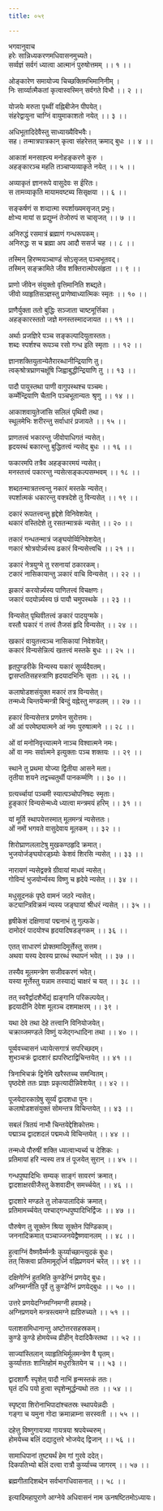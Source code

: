 ```yaml
---
title: ०५९

---
```

भगवानुवाच  
हरेः सान्निध्यकरणमधिवासनमुच्यते।  
सर्व्वज्ञं सर्वगं ध्यात्वा आत्मानं पुरुषोत्तमम् ।। १ ।।  
  
ओङ्कारेण समायोज्य चिच्छक्तिमभिमानिनीम् ।  
निः सार्य्यात्मैकतां कृत्वास्वस्मिन् सर्वगते विभौ ।। २ ।।  
  
योजयेः मरुता पृथ्वीं वह्निबीजेन पीपयेत्।  
संहरेद्वायुना चाग्निं वायुमाकाशतो नयेत् ।। ३ ।।  
  
अधिभूतादिदेवैस्तु साध्याख्यैविभवैः।  
सह। तन्मात्रपात्रकान् कृत्वा संहरेत्तत् क्रमाद् बुधः ।। ४ ।।  
  
आकाशं मनसाह्त्य मनोहङ्करणे कुरु ।  
अहङ्कारञ्च महति तञ्चाप्यव्याकृते नयेत् ।। ५ ।।  
  
अव्याकृतं ज्ञानरूपे वासुदेवः स ईरितः।  
स तामव्याकृति मायामवष्टब्य सिसृक्षया ।। ६ ।।  
  
सङ्कर्षणं स शव्दात्मा स्पर्शाख्यमसृजत् प्रभुः।  
क्षोभ्य मायां स प्रद्युम्नं तेजोरुपं स चासृजत् ।। ७ ।।  
  
अनिरुद्धं रसमात्रं ब्रह्माणं गन्धरूपकम्।  
अनिरुद्धः स च ब्रह्मा अप आदौ ससर्ज चह ।। ८ ।।  
  
तस्मिन् हिरण्मयञ्चाण्डं सोऽसृजत् पञ्चभूतवद्।  
तस्मिन् सङ्क्रामिते जीव शक्तिरात्मोपसंहृता ।। ९ ।।  
  
प्राणो जीवेन संयुक्तो वृत्तिमानिति शब्द्यते।  
जीवो व्याहृतिसञ्ज्ञस्तु प्राणेष्वाध्यात्मिकः स्मृतः ।। १० ।।  
  
प्राणैर्युक्ता ततो बुद्धिः सञ्जाता चाष्टमूर्त्तिका ।  
अहङ्कारस्ततो जज्ञे मनस्तस्मादजायत ।। ११ ।।  
  
अर्थाः प्रजज्ञिरे पञ्च सङ्कल्पादियुतास्ततः।  
शब्दः स्पर्शश्च रूपञ्च रसो गन्ध इति स्मृताः ।। १२ ।।  
  
ज्ञानशक्तियुतान्येतैरारब्धानीन्द्रियाणि तु।  
त्वक्‌श्रोत्रघ्राणचक्षूंषि जिह्वाबुद्धीन्द्रियाणि तु ।। १३ ।।  
  
पादौ पायुस्तथा पाणी वागुपस्थश्च पञ्चमः।  
कर्म्मेन्द्रियाणि चैतानि पञ्चभूतान्यतः श्रृणु ।। १४ ।।  
  
आकाशवायुतेजांसि सलिलं पृथिवी तथा।  
स्थूलमेभिः शरीरन्तु सर्वाधारं प्रजायते ।। १५ ।।  
  
प्राणतत्त्वं भकारन्तु जीवोपाधिगतं न्यसेत्।  
हृदयस्थं बकारन्तु बुद्धितत्त्वं न्यसेद् बुधः ।। १६ ।।  
  
फकारमपि तत्रैव अहङ्कारमयं न्यसेत्।  
मनस्तत्त्वं पकारन्तु न्यसेत्सङ्कल्पसम्भवम् ।। १८ ।।  
  
शब्दतन्मात्रतत्त्वन्तु नकारं मस्तके न्यसेत्।  
स्पर्शात्मकं धकारन्तु वक्त्रदेशे तु विन्यसेत् ।। १९ ।।  
  
दकारं रूपतत्त्वन्तु हृद्देशे विनिवेशयेत् ।  
थकारं वस्तिदेशे तु रसतन्मात्रकं न्यसेत् ।। २० ।।  
  
तकारं गन्धतन्मात्रं जङ्घयोर्व्विनिवेशयेत्।  
णकारं श्रोत्रयोर्न्न्यस्य ढकारं विन्यसेत्त्वचि ।। २१ ।।  
  
डकारं नेत्रयुग्मे तु रसनायां ठकारकम्।  
टकारं नासिकायान्तु ञकारं वाचि विन्यसेत् ।। २२ ।।  
  
झकारं करयोर्न्न्यस्य पाणितत्त्वं विचक्षणः।  
जकारं पदयोर्न्न्यस्य छं पायौ चमुपस्थके ।। २३ ।।  
  
विन्यसेत् पृथिवीतत्त्वं ङकारं पादयुग्मके।  
वस्तौ घकारं गं तत्त्वं तैजसं हृदि विन्यसेत् ।। २४ ।।  
  
खकारं वायुतत्त्वञ्च नासिकायां निवेशयेत्।  
ककारं विन्यसेन्नित्यं खतत्त्वं मस्तके बुधः ।। २५ ।।  
  
हृत्‌पुण्डरीके विन्यस्य यकारं सूर्य्यदैवतम्।  
द्वासप्ततिसहस्त्राणि हृदयादभिनिः सृताः ।। २६ ।।  
  
कलाषोडशसंयुक्त मकारं तत्र विन्यसेत्।  
तन्मध्ये चिन्तयेन्मन्त्री बिन्दुं वह्नेस्तु मण्डलम् ।। २७ ।।  
  
हकारं विन्यसेत्तत्र प्रणवेन सुरोत्तमः।  
ओं आं परमेष्ठ्यात्मने आं नमः पुरुषात्मने ।। २८ ।।  
  
ओं वां मनोनिवृत्त्यात्मने नाञ्च विश्वात्मने नमः।  
ओं वा नमः सर्वात्मने इत्युक्ताः पञ्च शक्तयः ।। २९ ।।  
  
स्थाने तु प्रथमा योज्या द्वितीया आसने मता।  
तृतीया शयने तद्वच्चतुर्थी पानकर्म्मणि ।। ३० ।।  
  
ग्रत्यर्च्चायां पञ्चमी स्यात्पञ्चोपनिषदः स्मृताः।  
हुङ्कारं विन्यसेन्मध्ये ध्यात्वा मन्त्रमयं हरिम् ।। ३१ ।।  
  
यां मूर्ति स्थापयेत्तस्मात् मूलमन्त्रं न्यसेत्ततः।  
ओं नमों भगवते वासुदेवाय मूलकम् ।। ३२ ।।  
  
शिरोघ्राणललाटेषु मुखकण्ठहृदि क्रमात्।  
भुजयोर्जङ्घयोरङ्घ्र्योः केशवं शिरसि न्यसेत् ।। ३३ ।।  
  
नारायणं न्यसेद्वक्त्रे ग्रीवायां माधवं न्यसेत्।  
गोविन्दं भुजयोर्न्यस्य विष्णु च हृदेये न्यसेत् ।। ३४ ।।  
  
मधुसूदनकं पृष्ठे वामनं जठरे न्यसेत्।  
कट्यान्त्रिविक्रमं न्यस्य जङ्घायां श्रीधरं न्यसेत् ।। ३५ ।।  
  
हृषीकेशं दक्षिणायां पद्मनाभं तु गुल्फके।  
दामोदरं पादयोश्च हृदयादिषडङ्गकम् ।। ३६ ।।  
  
एतत् साधारणं प्रोक्तमादिमूर्त्तेस्तु सत्तम।  
अथवा यस्य देवस्य प्रारब्धं स्थापनं भवेत् ।। ३७ ।।  
  
तस्यैव मूलमन्त्रेण सजीवकरणं भवेत्।  
यस्या मूर्त्तेस्तु यन्नाम तस्याद्यं चाक्षरं च यत् ।। ३८ ।।  
  
तत् स्वरैर्द्वादशैर्भेद्यं ह्यङ्गानि परिकल्पयेत्।  
हृदयादीनि देवेश मूलञ्च दशमाक्षरम् ।। ३९ ।  
  
यथा देवे तथा देहे तत्त्वानि विनियोजयेत्।  
चक्राव्जमण्डले विष्णुं यजेद्गन्धादिना तथा ।। ४० ।।  
  
पूर्व्ववच्चासनं ध्यायेत्सगात्रं सपरिच्छदम्।  
शुभञ्चक्रं द्वादशारं ह्यपरिष्टाद्विचिन्तयेत् ।। ४१ ।।  
  
त्रिनाभिचक्रं द्विनेमि खरैस्तच्च समन्वितम्।  
पृष्ठदेशे ततः प्राज्ञः प्रकृत्यादीन्निवेशयेत् ।। ४२ ।।  
  
पूजयेदारकाग्रेषु सूर्य्यं द्वादशधा पुनः।  
कलाषोडशसंयुक्तं सोमन्तत्र विचिन्तयेत् ।। ४३ ।।  
  
सबलं त्रितयं नाभौ चिन्तयेद्देशिकोत्तमः।  
पद्माञ्च द्वादशदलं पद्ममध्ये विचिन्तयेत् ।। ४४ ।।  
  
तन्मध्ये पौरुषीं शक्ति ध्यात्वाभ्यर्च्य च देशिकः ।  
प्रतिमायां हरि न्यस्य तत्र तं पूजयेत् सुरान् ।। ४५ ।।  
  
गन्धपुष्पादिभिः सम्यक् साङ्गं सावरणं क्रमात्।  
द्वादशाक्षरवीजैस्तु केशवादीन् समर्च्चयेत् ।। ४६ ।।  
  
द्वादशारे मण्डले तु लोकपालादिकं क्रमात्।  
प्रतिमामर्च्चयेत् पश्चाद्‌गन्धपुष्पादिभिर्द्विजः ।। ४७ ।।  
  
पौरुषेण तु सूक्तेन श्रिया सूक्तेन पिण्डिकाम्।  
जननादिक्रमात् पञ्चाज्जनयेद्वैष्णवानलम् ।। ४८ ।।  
  
हुत्वाग्निं वैष्णवैर्म्मन्त्रैः कुर्य्याच्छान्त्युदकं बुधः।  
तत् सिक्त्वा प्रतिमामूद्‌र्ध्नि वह्निप्रणयनं चरेत् ।। ४९ ।।  
  
दक्षिणेग्निं हुतमिति कुण्डेग्निं प्रणयेद् बुधः।  
अग्निमग्नीति पूर्वे तु कुण्डेग्निं प्रणयेद्बुधः ।। ५० ।।  
  
उत्तरे प्रणयेदग्निमग्निमग्नी हवामहे।  
अग्निप्रणयने मन्त्रस्त्वमग्ने ह्यग्रिरुच्यते ।। ५१ ।।  
  
पलाशसमिधानान्तु अष्टोत्तरसहस्रकम्।  
कुण्डे कुण्डे होमयेच्च व्रीहीन् वेदादिकैस्तथा ।। ५२ ।।  
  
साज्यांस्तिलान् व्याहृतिभिर्मूलमन्त्रेण वै घृतम्।  
कुर्य्यात्ततः शान्तिहोमं मधुरत्रितयेन च ।। ५३ ।।  
  
द्वादशार्णैः स्पृशेत् पादौ नाभिं हृन्मस्तकं ततः।  
घृतं दधि पयो हुत्वा स्पृशेन्मूर्द्धन्यथो ततः ।। ५४ ।।  
  
स्पृष्ट्वा शिरोनाभिपादांश्चतस्रः स्थापयेन्नदीः ।  
गङ्गा च यमुना गोदा क्रमान्नाम्ना सरस्वती ।। ५५ ।।  
  
दहेत्तु विष्णुगायत्र्या गायत्रया श्रपयेच्चरुम्।  
होमयेच्च बलिं दद्यादुत्तरे भोजयेद् द्विजान् ।। ५६ ।।  
  
सामाधिपानां तुष्ट्यर्थं हेम गां गुरवे ददेत्।  
दिकपतिभ्यो बलिं दत्त्वा रात्रौ कुर्य्याच्च जागरम् ।। ५७ ।।  
  
ब्रह्मगीतादिशब्देन सर्वभागधिवासनात् ।। ५८ ।।  
  
इत्यादिमहापुराणे आग्नेये अधिवासनं नाम ऊनषष्टितमोऽध्यायः।